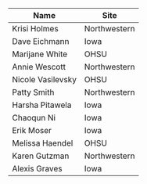 
Name | Site
-- | --
Krisi Holmes | Northwestern 
Dave Eichmann | Iowa
Marijane White | OHSU
Annie Wescott | Northwestern 
Nicole Vasilevsky | OHSU
Patty Smith | Northwestern
Harsha Pitawela | Iowa
Chaoqun Ni | Iowa
Erik Moser | Iowa
Melissa Haendel | OHSU
Karen Gutzman | Northwestern
Alexis Graves | Iowa

